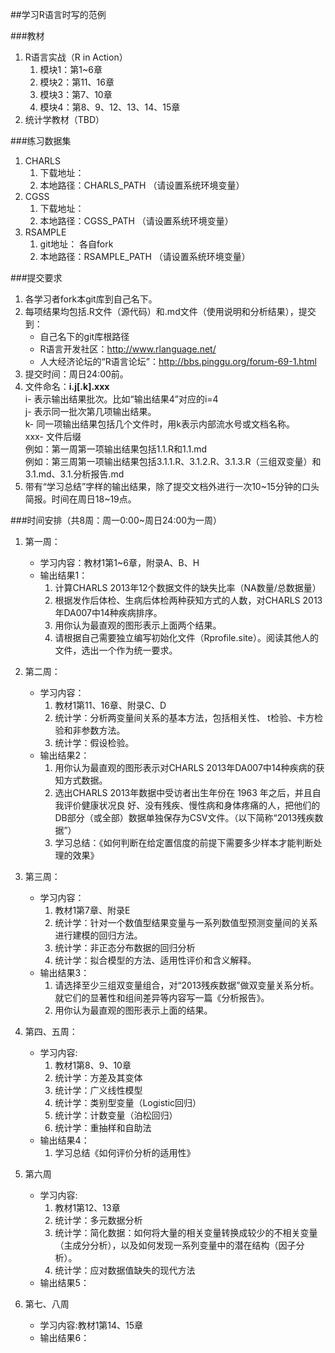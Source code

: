 ##学习R语言时写的范例

###教材
1. R语言实战（R in Action）
	1. 模块1：第1~6章
	2. 模块2：第11、16章
	3. 模块3：第7、10章
	4. 模块4：第8、9、12、13、14、15章
2. 统计学教材（TBD）

###练习数据集
1. CHARLS
	1. 下载地址：
	2. 本地路径：CHARLS_PATH （请设置系统环境变量）
2. CGSS
	1. 下载地址：
	2. 本地路径：CGSS_PATH （请设置系统环境变量）
3. RSAMPLE
	1. git地址： 各自fork
	2. 本地路径：RSAMPLE_PATH （请设置系统环境变量）

###提交要求
1. 各学习者fork本git库到自己名下。
2. 每项结果均包括.R文件（源代码）和.md文件（使用说明和分析结果），提交到：
	* 自己名下的git库根路径
	* R语言开发社区：http://www.rlanguage.net/
	* 人大经济论坛的“R语言论坛”：http://bbs.pinggu.org/forum-69-1.html
3. 提交时间：周日24:00前。
4. 文件命名：**i.j[.k].xxx**  
    i- 表示输出结果批次。比如“输出结果4”对应的i=4  
	j- 表示同一批次第几项输出结果。  
	k- 同一项输出结果包括几个文件时，用k表示内部流水号或文档名称。  
	xxx- 文件后缀  
	例如：第一周第一项输出结果包括1.1.R和1.1.md  
	例如：第三周第一项输出结果包括3.1.1.R、3.1.2.R、3.1.3.R（三组双变量）和3.1.md、3.1.分析报告.md  
5. 带有“学习总结”字样的输出结果，除了提交文档外进行一次10~15分钟的口头简报。时间在周日18~19点。

###时间安排（共8周：周一0:00~周日24:00为一周）
1. 第一周：
	* 学习内容：教材1第1~6章，附录A、B、H
	* 输出结果1：
		1. 计算CHARLS 2013年12个数据文件的缺失比率（NA数量/总数据量）
		2. 根据发作后体检、生病后体检两种获知方式的人数，对CHARLS 2013年DA007中14种疾病排序。
		3. 用你认为最直观的图形表示上面两个结果。
		4. 请根据自己需要独立编写初始化文件（Rprofile.site）。阅读其他人的文件，选出一个作为统一要求。

2. 第二周：
	* 学习内容：
		1. 教材1第11、16章、附录C、D
		2. 统计学：分析两变量间关系的基本方法，包括相关性、 t检验、卡方检验和非参数方法。
		3. 统计学：假设检验。
	* 输出结果2：
		1. 用你认为最直观的图形表示对CHARLS 2013年DA007中14种疾病的获知方式数据。
		2. 选出CHARLS 2013年数据中受访者出生年份在 1963 年之后，并且自我评价健康状况良
好、没有残疾、慢性病和身体疼痛的人，把他们的DB部分（或全部）数据单独保存为CSV文件。（以下简称“2013残疾数据”）
		3. 学习总结：《如何判断在给定置信度的前提下需要多少样本才能判断处理的效果》

3. 第三周：
	* 学习内容：
		1. 教材1第7章、附录E
		2. 统计学：针对一个数值型结果变量与一系列数值型预测变量间的关系进行建模的回归方法。
		3. 统计学：非正态分布数据的回归分析
		4. 统计学：拟合模型的方法、适用性评价和含义解释。
	* 输出结果3：
		1. 请选择至少三组双变量组合，对“2013残疾数据”做双变量关系分析。就它们的显著性和组间差异等内容写一篇《分析报告》。
		2. 用你认为最直观的图形表示上面的结果。

4. 第四、五周：
	* 学习内容:
		1. 教材1第8、9、10章
		2. 统计学：方差及其变体
		3. 统计学：广义线性模型
		3. 统计学：类别型变量（Logistic回归）
		4. 统计学：计数变量（泊松回归）
		5. 统计学：重抽样和自助法
	* 输出结果4：
		1. 学习总结《如何评价分析的适用性》

5. 第六周
	* 学习内容:
		1. 教材1第12、13章
		2. 统计学：多元数据分析
		3. 统计学：简化数据：如何将大量的相关变量转换成较少的不相关变量（主成分分析），以及如何发现一系列变量中的潜在结构（因子分析）。
		4. 统计学：应对数据值缺失的现代方法
	* 输出结果5：

6. 第七、八周
	* 学习内容:教材1第14、15章
	* 输出结果6：


